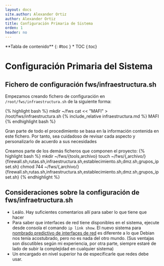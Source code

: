 ```yaml
---
layout: docs
site.author: Alexander Ortiz
author: Alexander Ortiz
title: Configuración Primaria de Sistema
orden: 1
header: no
---
```


<div class="panel radius" markdown="1">
**Tabla de contenido**
{: #toc }
*  TOC
{:toc}
</div>

# Configuración Primaria del Sistema

## Fichero de configuración fws/infraestructura.sh
Empezamos creando fichero de configuración en `/root/fws/infraestructura.sh` de la siguiente forma:

{% highlight bash %}
mkdir ~/fws
cat << "MAFI" > /root/fws/infraestructura.sh
{% include_relative infraestructura.md %}
MAFI
{% endhighlight bash %}

Gran parte de todo el procedimiento se basa en la información contenida en este fichero. Por tanto, sea cuidadoso de revisar cada aspecto y personalizarlo de acuerdo a sus necesidades

Creamos parte de los demás ficheros que componen el proyecto:
{% highlight bash %}
mkdir ~/fws/{tools,archivo}
touch ~/fws/{,archivo/}{firewall.sh,rutas.sh,infraestructura.sh,establecimiento.sh,dmz.sh,grupos_ipset.sh}
chmod 744 ~/fws/{,archivo/}{firewall.sh,rutas.sh,infraestructura.sh,establecimiento.sh,dmz.sh,grupos_ipset.sh}
{% endhighlight %}

## Consideraciones sobre la configuración de fws/infraetructura.sh
* Leálo. Hay suficientes comentarios allí para saber lo que tiene que hacer
* Para saber que interfaces de red tiene disponibles en el sistema, ejecute desde consola el comando `ip link show`. El nuevo sistema para [nombrado predictivo de interfaces de red](https://wiki.debian.org/NetworkConfiguration#Predictable_Network_Interface_Names) es diferente a lo que Debian nos tenía acostubrado, pero no es nada del otro mundo. (Sus ventajas son discutibles según mi experiencia, por otra parte, siempre estaré de lado de subir la complejidad en cualquier sistema)
* Un encargado en nivel superior ha de especificarle que redes debe usar. 
